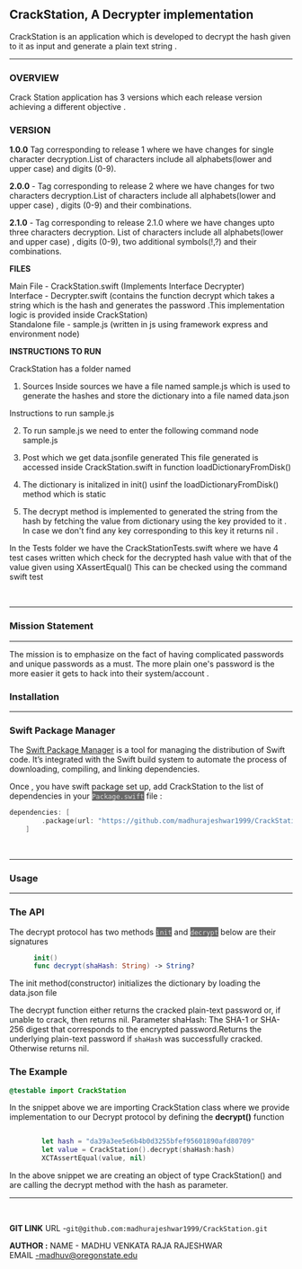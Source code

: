 ## **CrackStation, A Decrypter implementation**
CrackStation is an application which is developed to decrypt the hash given to it as input and generate a plain text string . 
<hr>


### **OVERVIEW**
Crack Station application has 3 versions which each release version achieving a different objective .
### **VERSION**
**1.0.0**
 Tag corresponding to release 1 where we have changes for single character decryption.List of characters include all alphabets(lower and upper case) and digits (0-9).

**2.0.0** - Tag corresponding to release 2 where we have changes for two characters decryption.List of characters include all alphabets(lower and upper case) , digits (0-9) and their combinations.

**2.1.0** -  Tag corresponding to release 2.1.0  where we have changes upto three characters decryption. List of characters include all alphabets(lower and upper case) , digits (0-9), two additional symbols(!,?) and their combinations.
 
**FILES**
 
Main File  - CrackStation.swift (Implements Interface Decrypter)
<br>
Interface  - Decrypter.swift (contains the function decrypt which takes a string which is the hash and generates the password .This implementation logic is provided inside CrackStation)
<br>
Standalone file - sample.js (written in js using framework express and environment node)
 
 
**INSTRUCTIONS TO RUN**
 
CrackStation has a folder named 

1. Sources
Inside sources we have a file named sample.js which is used to generate the hashes and store the dictionary into a file named data.json
 
 
Instructions to run sample.js
 
2. To run sample.js we need to enter the following command
        node sample.js
 
3. Post which we get data.jsonfile generated
      This file generated is accessed  inside CrackStation.swift in function loadDictionaryFromDisk()
4. The dictionary is initalized in init() usinf the loadDictionaryFromDisk() method which is static
 
5. The decrypt method is implemented to generated the string from the hash by fetching  the value from dictionary using the key provided to it . In case we don't find any key corresponding to this key it returns nil .
 
In the Tests folder we have the CrackStationTests.swift where we have 4 test cases written which check for the decrypted hash value with that of the value given using XAssertEqual() This can be checked using the command swift test


<br>
<hr>


### **Mission Statement**
<hr>
The mission is to emphasize on the fact of having complicated passwords and unique passwords  as a must. The more plain one's password is the more easier it gets to hack into their system/account .

<br>

###  **Installation**
<hr>

### **Swift Package Manager**
The <a href="https://www.swift.org/package-manager/">Swift Package Manager</a> is a tool for managing the distribution of Swift code. It’s integrated with the Swift build system to automate the process of downloading, compiling, and linking dependencies.

Once , you have swift package set up, add CrackStation to the list of dependencies in your <mark style="background-color: #696969"><span style="color: Gainsboro;">`Package.swift`</mark></span> file :
```swift
dependencies: [
        .package(url: "https://github.com/madhurajeshwar1999/CrackStation", from:"2.1.0")
    ]
```

<br>
<hr>

###  **Usage**
<hr>

### **The API**

The decrypt protocol has two methods <mark style="background-color: #696969"><span style="color: Gainsboro;">`init`</mark></span> and   <mark style="background-color: #696969"><span style="color: Gainsboro;">`decrypt`</mark></span> below are their signatures

``` swift 
      init()
      func decrypt(shaHash: String) -> String?
```
<p>The init method(constructor) initializes the dictionary by loading the data.json file</p>

The decrypt function either returns the cracked plain-text password or, if unable to crack, then returns nil. Parameter shaHash: The SHA-1 or SHA-256 digest that corresponds to the encrypted password.Returns the underlying plain-text password if `shaHash` was successfully cracked. Otherwise returns nil.


### **The Example**
    

``` swift
@testable import CrackStation
```   
<p>In the snippet above we are importing CrackStation class where we provide implementation to our Decrypt protocol by defining the <b>decrypt()</b> function</p>

```swift

        let hash = "da39a3ee5e6b4b0d3255bfef95601890afd80709"
        let value = CrackStation().decrypt(shaHash:hash)
        XCTAssertEqual(value, nil)
```
<p>In the above snippet we are creating an object of type CrackStation() and are calling the decrypt method with the hash as parameter. </p>
<hr>
<br>






**GIT LINK**
URL -`git@github.com:madhurajeshwar1999/CrackStation.git`


**AUTHOR :**
NAME - MADHU VENKATA RAJA RAJESHWAR
<br>
EMAIL -madhuv@oregonstate.edu
